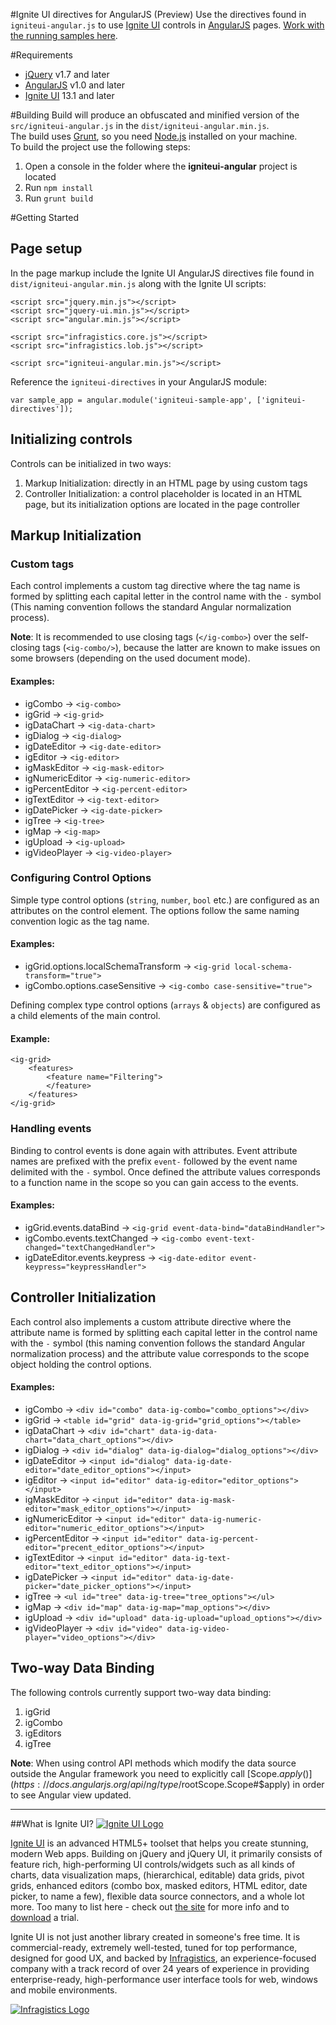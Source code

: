#Ignite UI directives for AngularJS (Preview) 
Use the directives found in `igniteui-angular.js` to use [Ignite UI](http://igniteui.com) controls in [AngularJS](http://angularjs.com) pages. [Work with the running samples here](http://igniteui.github.io/igniteui-angular).

#Requirements

- [jQuery](http://www.jquery.com) v1.7 and later
- [AngularJS](http://www.angularjs.org) v1.0 and later
- [Ignite UI](http://www.igniteui.com) 13.1 and later

#Building
Build will produce an obfuscated and minified version of the `src/igniteui-angular.js` in the `dist/igniteui-angular.min.js`.  
The build uses [Grunt](http://gruntjs.com/), so you need [Node.js](http://nodejs.org/) installed on your machine.  
To build the project use the following steps:

1. Open a console in the folder where the **igniteui-angular** project is located
2. Run `npm install`
3. Run `grunt build`

#Getting Started

## Page setup

In the page markup include the Ignite UI AngularJS directives file found in `dist/igniteui-angular.min.js` along with the Ignite UI scripts:

	<script src="jquery.min.js"></script>
	<script src="jquery-ui.min.js"></script>
	<script src="angular.min.js"></script>

	<script src="infragistics.core.js"></script>
	<script src="infragistics.lob.js"></script>

	<script src="igniteui-angular.min.js"></script>
	
Reference the `igniteui-directives` in your AngularJS module:

	var sample_app = angular.module('igniteui-sample-app', ['igniteui-directives']);

## Initializing controls
Controls can be initialized in two ways: 

1. Markup Initialization: directly in an HTML page by using custom tags
2. Controller Initialization: a control placeholder is located in an HTML page, but its initialization options are located in the page controller

<a id="markup"></a>
## Markup Initialization

### Custom tags
Each control implements a custom tag directive where the tag name is formed by splitting each capital letter in the control name with the `-` symbol (This naming convention follows the standard Angular normalization process).

**Note**: It is recommended to use closing tags (`</ig-combo>`) over the self-closing tags (`<ig-combo/>`), because the latter are known to make issues on some browsers (depending on the used document mode).

#### Examples:

- igCombo &rarr; `<ig-combo>`
- igGrid &rarr; `<ig-grid>`  
- igDataChart &rarr; `<ig-data-chart>`  
- igDialog &rarr; `<ig-dialog>`  
- igDateEditor &rarr; `<ig-date-editor>`  
- igEditor &rarr; `<ig-editor>`  
- igMaskEditor &rarr; `<ig-mask-editor>`  
- igNumericEditor &rarr; `<ig-numeric-editor>`  
- igPercentEditor &rarr; `<ig-percent-editor>`  
- igTextEditor &rarr; `<ig-text-editor>`  
- igDatePicker &rarr; `<ig-date-picker>`  
- igTree &rarr; `<ig-tree>`  
- igMap &rarr; `<ig-map>`  
- igUpload &rarr; `<ig-upload>`  
- igVideoPlayer &rarr; `<ig-video-player>`

### Configuring Control Options
Simple type control options (`string`, `number`, `bool` etc.) are configured as an attributes on the control element. The options follow the same naming convention logic as the tag name.

#### Examples:
- igGrid.options.localSchemaTransform &rarr; `<ig-grid local-schema-transform="true">`  
- igCombo.options.caseSensitive &rarr; `<ig-combo case-sensitive="true">`  

Defining complex type control options (`arrays` & `objects`) are configured as a child elements of the main control.

#### Example:

	<ig-grid>
		<features>
			<feature name="Filtering">
			</feature>
		</features>
	</ig-grid>

### Handling events
Binding to control events is done again with attributes. Event attribute names are prefixed with the prefix `event-` followed by the event name delimited with the `-` symbol. Once defined the attribute values corresponds to a function name in the scope so you can gain access to the events.

#### Examples:

- igGrid.events.dataBind &rarr; `<ig-grid event-data-bind="dataBindHandler">`  
- igCombo.events.textChanged &rarr; `<ig-combo event-text-changed="textChangedHandler">`  
- igDateEditor.events.keypress &rarr; `<ig-date-editor event-keypress="keypressHandler">`  

## Controller Initialization
Each control also implements a custom attribute directive where the attribute name is formed by splitting each capital letter in the control name with the `-` symbol (this naming convention follows the standard Angular normalization process) and the attribute value corresponds to the scope object holding the control options.

#### Examples:

- igCombo &rarr; `<div id="combo" data-ig-combo="combo_options"></div>`  
- igGrid &rarr; `<table id="grid" data-ig-grid="grid_options"></table>`  
- igDataChart &rarr; `<div id="chart" data-ig-data-chart="data_chart_options"></div>`  
- igDialog &rarr; `<div id="dialog" data-ig-dialog="dialog_options"></div>`  
- igDateEditor &rarr; `<input id="dialog" data-ig-date-editor="date_editor_options"></input>`  
- igEditor &rarr; `<input id="editor" data-ig-editor="editor_options"></input>`  
- igMaskEditor &rarr; `<input id="editor" data-ig-mask-editor="mask_editor_options"></input>`  
- igNumericEditor &rarr; `<input id="editor" data-ig-numeric-editor="numeric_editor_options"></input>`  
- igPercentEditor &rarr; `<input id="editor" data-ig-percent-editor="precent_editor_options"></input>`  
- igTextEditor &rarr; `<input id="editor" data-ig-text-editor="text_editor_options"></input>`  
- igDatePicker &rarr; `<input id="editor" data-ig-date-picker="date_picker_options"></input>`  
- igTree &rarr; `<ul id="tree" data-ig-tree="tree_options"></ul>`  
- igMap &rarr; `<div id="map" data-ig-map="map_options"></div>`  
- igUpload &rarr; `<div id="upload" data-ig-upload="upload_options"></div>`  
- igVideoPlayer &rarr; `<div id="video" data-ig-video-player="video_options"></div>`

## Two-way Data Binding
The following controls currently support two-way data binding:

1. igGrid
2. igCombo
3. igEditors
4. igTree

**Note**: When using control API methods which modify the data source outside the Angular framework you need to explicitly call [Scope.$apply()](https://docs.angularjs.org/api/ng/type/$rootScope.Scope#$apply) in order to see Angular view updated.

---------------------------------------

##What is Ignite UI?
[![Ignite UI Logo](http://infragistics-blogs.github.io/github-assets/logos/igniteui.png)](http://igniteui.com)

[Ignite UI](http://igniteui.com/) is an advanced HTML5+ toolset that helps you create stunning, modern Web apps. Building on jQuery and jQuery UI, it primarily consists of feature rich, high-performing UI controls/widgets such as all kinds of charts, data visualization maps, (hierarchical, editable) data grids, pivot grids, enhanced editors (combo box, masked editors, HTML editor, date picker, to name a few), flexible data source connectors, and a whole lot more.  Too many to list here - check out [the site](http://igniteui.com/) for more info and to [download](https://igniteui.com/download) a trial.

Ignite UI is not just another library created in someone's free time. It is commercial-ready, extremely well-tested, tuned for top performance, designed for good UX, and backed by [Infragistics](http://www.infragistics.com/), an experience-focused company with a track record of over 24 years of experience in providing enterprise-ready, high-performance user interface tools for web, windows and mobile environments.

[![Infragistics Logo](http://infragistics-blogs.github.io/github-assets/logos/infragistics.png)](http://infragistics.com)